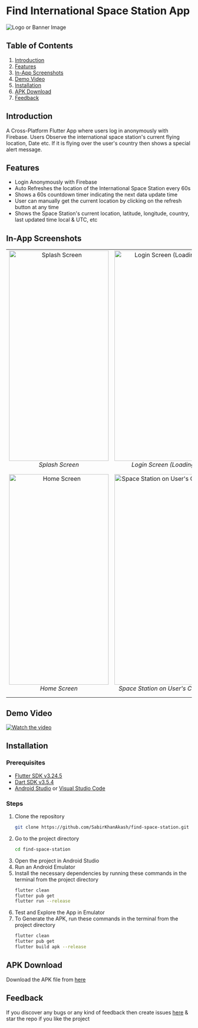 # Find International Space Station App

![Logo or Banner Image](https://github.com/user-attachments/assets/a25554f0-d403-48da-a12c-749a1acb4565)

## Table of Contents

1. [Introduction](#introduction)
2. [Features](#features)
3. [In-App Screenshots](#in-app-screenshots)
4. [Demo Video](#demo-video)
5. [Installation](#installation)
6. [APK Download](#apk-download)
7. [Feedback](#feedback)

## Introduction

A Cross-Platform Flutter App where users log in anonymously with Firebase. Users Observe the international space station's current flying location, Date etc. If it is flying over the user's country then shows a special alert message.

## Features

- Login Anonymously with Firebase
- Auto Refreshes the location of the International Space Station every 60s
- Shows a 60s countdown timer indicating the next data update time
- User can manually get the current location by clicking on the refresh button at any time
- Shows the Space Station's current location, latitude, longitude, country, last updated time local & UTC, etc

## In-App Screenshots

<table>
  <tr>
    <td style="text-align: center;">
      <img src="https://github.com/user-attachments/assets/82c08ee0-aa80-4315-9791-71922197ae4b" width="270" height="570" alt="Splash Screen"/><br>
      <i>Splash Screen</i>
    </td>
    <td style="text-align: center;">
      <img src="https://github.com/user-attachments/assets/98fb4f63-8fc6-4c02-ab09-2a8f8dd7e99d" width="270" height="570" alt="Login Screen (Loading)"/><br>
      <i>Login Screen (Loading)</i>
    </td>
    <td style="text-align: center;">
      <img src="https://github.com/user-attachments/assets/81b87c54-f560-4bb5-986c-4f183762df22" width="270" height="570" alt="Login Screen (Login Success)"/><br>
      <i>Login Screen (Login Success)</i>
    </td>
  </tr>
  <tr>
    <td style="text-align: center;">
      <img src="https://github.com/user-attachments/assets/004056cc-cd55-4806-a548-469a72fd3782" width="270" height="570" alt="Home Screen"/><br>
      <i>Home Screen</i>
    </td>
    <td style="text-align: center;">
      <img src="https://github.com/user-attachments/assets/d49a38e4-0fd6-4864-8e64-4eaa5d564782" width="270" height="570" alt="Space Station on User's Country"/><br>
      <i>Space Station on User's Country</i>
    </td>
    <td style="text-align: center;">
      <img src="https://github.com/user-attachments/assets/6fe7ebd1-f737-44b5-bde3-56a512a60520" width="270" height="570" alt="Space Station on Unknown Country/Region"/><br>
      <i>Space Station on Unknown Country/Region</i>
    </td>
  </tr>
</table>

## Demo Video

[![Watch the video](https://github.com/user-attachments/assets/be4e4ce0-de51-4849-8fb3-462fcec9f75d)](https://github.com/user-attachments/assets/be4e4ce0-de51-4849-8fb3-462fcec9f75d)

## Installation

### Prerequisites

- [Flutter SDK v3.24.5](https://storage.googleapis.com/flutter_infra_release/releases/stable/windows/flutter_windows_3.24.5-stable.zip)
- [Dart SDK v3.5.4](https://storage.googleapis.com/dart-archive/channels/stable/release/3.5.4/sdk/dartsdk-windows-x64-release.zip)
- [Android Studio](https://developer.android.com/studio) or [Visual Studio Code](https://code.visualstudio.com/download)

### Steps

1. Clone the repository
   ```bash
   git clone https://github.com/SabirKhanAkash/find-space-station.git
2. Go to the project directory
   ```bash
   cd find-space-station
3. Open the project in Android Studio
4. Run an Android Emulator
5. Install the necessary dependencies by running these commands in the terminal from the project
   directory
   ```bash
   flutter clean
   flutter pub get
   flutter run --release
6. Test and Explore the App in Emulator
7. To Generate the APK, run these commands in the terminal from the project directory
   ```bash
   flutter clean
   flutter pub get
   flutter build apk --release

## APK Download

Download the APK file
from [here](https://github.com/SabirKhanAkash/find-space-station/tree/master/dist)

## Feedback

If you discover any bugs or any kind of feedback then create
issues [here](https://github.com/SabirKhanAkash/find-space-station/issues/new) & star the repo if you
like the project
